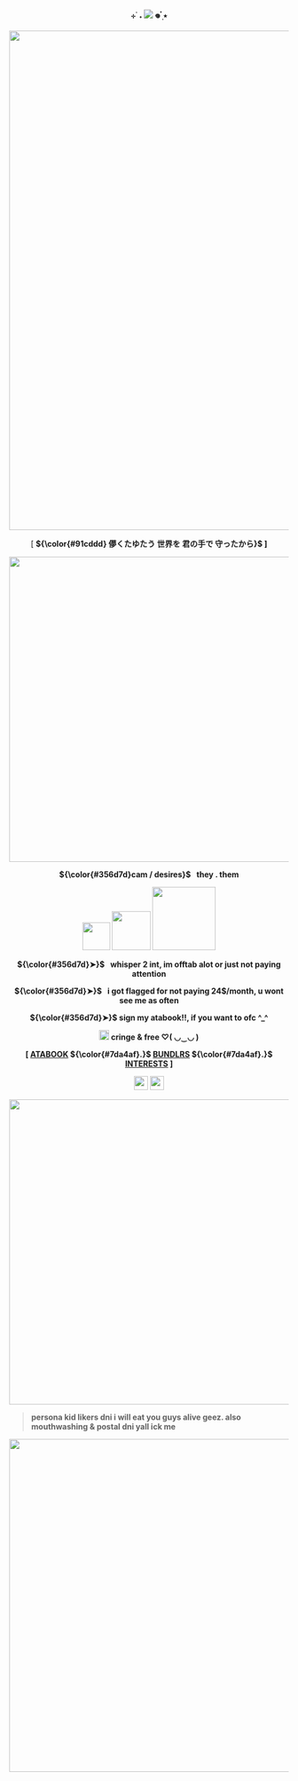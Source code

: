 <p align="center">
<h4 align="center"
 
⊹ ࣪ ˖  ![](https://komarev.com/ghpvc/?username=thedesires&label=𐙚+profile+views+++&color=3c555c)  𖦹 ๋࣭ ⭑ 

 </h4>
<p align="center">
 <img width="900" src="https://i.imgur.com/51lV6B3.gif"
 </p>
 <p align="center"> 
  [
 <strong>${\color{#91cddd}  儚くたゆたう 世界を 君の手で 守ったから‎}$
  ]
 </p>
 <p align="center"> 
 <img width="550" src="https://files.catbox.moe/vajk2x.webp"
 </p>
  <p align="center"> 
  <strong>${\color{#356d7d}cam / desires}$⠀they . them </strong>
 
<p align="center">
 <img width="50" src="https://files.catbox.moe/pu1y5m.gif"
 </p>
<img width="70" src="https://files.catbox.moe/bitsv3.gif"
 </p>
<img width="114" src="https://i.postimg.cc/h4Yy7kP7/7khp14.gif"
 </p>
  
  <p align="center"> 
  <strong>${\color{#356d7d}➤}$⠀whisper 2 int</strong>, im offtab alot or just not paying attention
   </p>
  <p align="center"> 
  <strong>${\color{#356d7d}➤}$⠀i got flagged for not paying 24$/month</strong>, u wont see me as often
  </p>
  <p align="center">
  <strong>${\color{#356d7d}➤}$ sign my atabook!!,</strong> if you want to ofc ^_^
  </p>
  <p align="center">
 <img width="18" src="https://i.postimg.cc/8CKKnRxT/xoei0d.gif"
 </p>
 cringe & free ♡( ◡‿◡ )
 </p>
  <p align="center">
 [
<a href="https://thedesires.atabook.org/">ATABOOK</a> ${\color{#7da4af}.}$ <a href="https://bundlrs.cc/makotoyuki">BUNDLRS</a> ${\color{#7da4af}.}$ <a href="https://listography.com/thedesires">INTERESTS</a>
  ]
  </p>
  <p align="center">
 <img width="25" src="https://i.postimg.cc/y6X911YZ/p0vl54.gif"
 </p>
 <img width="25" src="https://i.postimg.cc/hvb3skB5/hacgy6.gif"
  </p>
  <p align="center"> 
 <img width="550" src="https://files.catbox.moe/6bee02.webp"
  </p>
  <p align="center">
 </p>

> persona kid likers dni i will eat you guys alive geez. also mouthwashing & postal dni yall ick me
<p align="center">
 <img width="600" src="https://i.imgur.com/nBsOn01.png"
 <p/>
 <p align="center"> 
